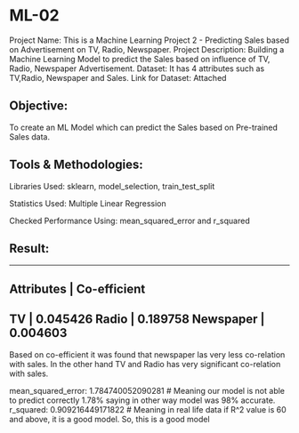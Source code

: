 # ML-02
Project Name: This is a Machine Learning Project 2 - Predicting Sales based on Advertisement on TV, Radio, Newspaper.
Project Description: Building a Machine Learning Model to predict the Sales based on influence of TV, Radio, Newspaper Advertisement.
Dataset: It has 4 attributes such as TV,Radio, Newspaper and Sales.
Link for Dataset: Attached

## Objective: 
To create an ML Model which can predict the Sales based on Pre-trained Sales data.

## Tools & Methodologies: 
Libraries Used: sklearn, model_selection, train_test_split

Statistics Used: Multiple Linear Regression

Checked Performance Using: mean_squared_error and r_squared

## Result: 
--------------------------
Attributes | Co-efficient
--------------------------
TV         |  0.045426
Radio      |  0.189758
Newspaper  |  0.004603
--------------------------
Based on co-efficient it was found that newspaper las very less co-relation with sales.
In the other hand TV and Radio has very significant co-relation with sales.

mean_squared_error:  1.784740052090281 # Meaning our model is not able to predict correctly 1.78% saying in other way model was 98% accurate.
r_squared:  0.909216449171822          # Meaning in real life data if R^2 value is 60 and above, it is a good model. So, this is a good model
